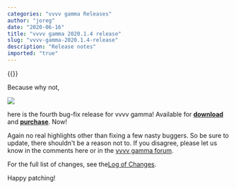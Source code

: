 ```yaml
---
categories: "vvvv gamma Releases"
author: "joreg"
date: "2020-06-16"
title: "vvvv gamma 2020.1.4 release"
slug: "vvvv-gamma-2020.1.4-release"
description: "Release notes"
imported: "true"
---
```


{{<previousRelease>}}

Because why not,

![](vvvv-2020.1.4.png)

here is the fourth bug-fix release for vvvv gamma! Available for **[download](https://visualprogramming.net/#Download)** and **[purchase](https://store.vvvv.org)**. Now!

Again no real highlights other than fixing a few nasty buggers. So be sure to update, there shouldn't be a reason not to. If you disagree, please let us know in the comments here or in the [vvvv gamma forum](https://discourse.vvvv.org/c/vvvv-gamma/28).

For the full list of changes, see the[Log of Changes](https://thegraybook.vvvv.org/changelog/2020.1.html).

Happy patching!
